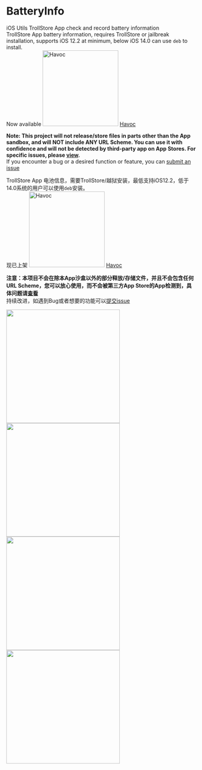 # BatteryInfo
iOS Utils TrollStore App check and record battery information  
TrollStore App battery information, requires TrollStore or jailbreak installation, supports iOS 12.2 at minimum, below iOS 14.0 can use `deb` to install.  
Now available 
<a href="https://havoc.app/package/batteryinfo"><img src="https://docs.havoc.app/img/badges/available_square.svg" alt="Havoc" width="200"/></a>
 [Havoc](https://havoc.app/package/batteryinfo)   

**Note: This project will not release/store files in parts other than the App sandbox, and will NOT include ANY URL Scheme. You can use it with confidence and will not be detected by third-party app on App Stores. For specific issues, please [view](https://bsky.app/profile/opa334.bsky.social/post/3ll7zkia24c2s).**  
If you encounter a bug or a desired function or feature, you can [submit an issue](https://github.com/DevelopCubeLab/BatteryInfo/issues/new)  
  
TrollStore App 电池信息，需要TrollStore/越狱安装，最低支持iOS12.2，低于14.0系统的用户可以使用`deb`安装。  
现已上架
<a href="https://havoc.app/package/batteryinfo"><img src="https://docs.havoc.app/img/badges/available_square.svg" alt="Havoc" width="200"/></a>
 [Havoc](https://havoc.app/package/batteryinfo)   
 
**注意：本项目不会在除本App沙盒以外的部分释放/存储文件，并且不会包含任何URL Scheme，您可以放心使用，而不会被第三方App Store的App检测到，具体问题请[查看](https://bsky.app/profile/opa334.bsky.social/post/3ll7zkia24c2s)**  
持续改进，如遇到Bug或者想要的功能可以[提交issue](https://github.com/DevelopCubeLab/BatteryInfo/issues/new)  

<img src="https://github.com/user-attachments/assets/135d6e24-a612-4873-ad17-0948e81a22d8" width="300px"/>
<img src="https://github.com/user-attachments/assets/45ef9371-e888-47de-a946-5ecb4741a43f" width="300px"/>  
<br />
<img src="https://github.com/user-attachments/assets/f6d6696a-8b82-44ce-95c8-c9457a51a03d" width="300px"/>
<img src="https://github.com/user-attachments/assets/b39e931f-a98c-40a2-bcef-47b9e082029e" width="300px"/>
